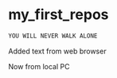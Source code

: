 # my_first_repos

```sh
YOU WILL NEVER WALK ALONE
```
Added text from web browser

Now from local PC


